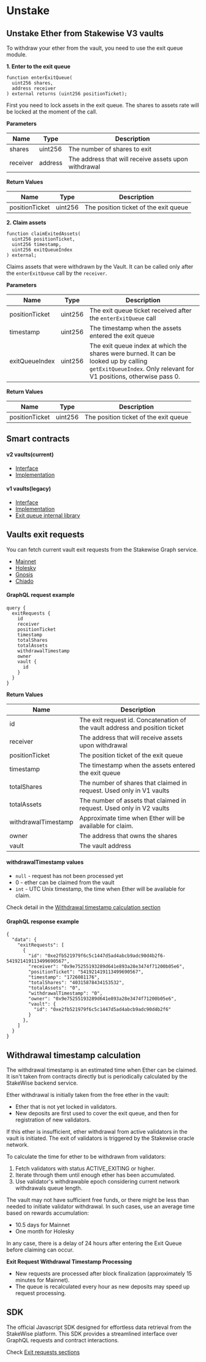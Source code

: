 # Unstake

## Unstake Ether from Stakewise V3 vaults <a href="#unstake-ether-from-stakewise-v3-vaults" id="unstake-ether-from-stakewise-v3-vaults"></a>

To withdraw your ether from the vault, you need to use the exit queue module.

**1. Enter to the exit queue**

```solidity
function enterExitQueue(
  uint256 shares,
  address receiver
) external returns (uint256 positionTicket);
```

First you need to lock assets in the exit queue. The shares to assets rate will be locked at the moment of the call.

**Parameters**

| Name     | Type    | Description                                          |
| -------- | ------- | ---------------------------------------------------- |
| shares   | uint256 | The number of shares to exit                         |
| receiver | address | The address that will receive assets upon withdrawal |

**Return Values**

| Name           | Type    | Description                           |
| -------------- | ------- | ------------------------------------- |
| positionTicket | uint256 | The position ticket of the exit queue |

**2. Claim assets**

```solidity
function claimExitedAssets(
  uint256 positionTicket,
  uint256 timestamp,
  uint256 exitQueueIndex
) external;
```

Claims assets that were withdrawn by the Vault. It can be called only after the `enterExitQueue` call by the `receiver`.

**Parameters**

| Name           | Type    | Description                                                                                                                                                 |
| -------------- | ------- | ----------------------------------------------------------------------------------------------------------------------------------------------------------- |
| positionTicket | uint256 | The exit queue ticket received after the `enterExitQueue` call                                                                                              |
| timestamp      | uint256 | The timestamp when the assets entered the exit queue                                                                                                        |
| exitQueueIndex | uint256 | The exit queue index at which the shares were burned. It can be looked up by calling `getExitQueueIndex`. Only relevant for V1 positions, otherwise pass 0. |

**Return Values**

| Name           | Type    | Description                           |
| -------------- | ------- | ------------------------------------- |
| positionTicket | uint256 | The position ticket of the exit queue |

## Smart contracts <a href="#smart-contracts" id="smart-contracts"></a>

#### v2 vaults(current) <a href="#v2-vaultscurrent" id="v2-vaultscurrent"></a>

* [Interface](https://github.com/stakewise/v3-core/blob/50293fb8e8894c85f1bd99b40e130b8d44a47c63/contracts/interfaces/IVaultEnterExit.sol)
* [Implementation](https://github.com/stakewise/v3-core/blob/50293fb8e8894c85f1bd99b40e130b8d44a47c63/contracts/vaults/modules/VaultEnterExit.sol)

#### v1 vaults(legacy) <a href="#v1-vaultslegacy" id="v1-vaultslegacy"></a>

* [Interface](https://github.com/stakewise/v3-core/blob/b93337b7f48f3d94bd76e6facadd0635326237de/contracts/interfaces/IVaultEnterExit.sol)
* [Implementation](https://github.com/stakewise/v3-core/blob/b93337b7f48f3d94bd76e6facadd0635326237de/contracts/vaults/modules/VaultEnterExit.sol)
* [Exit queue internal library](https://github.com/stakewise/v3-core/blob/b93337b7f48f3d94bd76e6facadd0635326237de/contracts/libraries/ExitQueue.sol)

## Vaults exit requests <a href="#vaults-exit-requests" id="vaults-exit-requests"></a>

You can fetch current vault exit requests from the Stakewise Graph service.

* [Mainnet](https://mainnet-graph.stakewise.io/subgraphs/name/stakewise/stakewise/graphql)
* [Holesky](https://holesky-graph.stakewise.io/subgraphs/name/stakewise/stakewise/graphql)
* [Gnosis](https://gnosis-graph.stakewise.io/subgraphs/name/stakewise/stakewise/graphql)
* [Chiado](https://chiado-graph.stakewise.io/subgraphs/name/stakewise/stakewise/graphql)

#### GraphQL request example <a href="#graphql-request-example" id="graphql-request-example"></a>

```
query {
  exitRequests {
    id
    receiver
    positionTicket
    timestamp
    totalShares
    totalAssets
    withdrawalTimestamp
    owner
    vault {
      id
    }
  }
}
```

**Return Values**

| Name                | Description                                                                 |
| ------------------- | --------------------------------------------------------------------------- |
| id                  | The exit request id. Concatenation of the vault address and position ticket |
| receiver            | The address that will receive assets upon withdrawal                        |
| positionTicket      | The position ticket of the exit queue                                       |
| timestamp           | The timestamp when the assets entered the exit queue                        |
| totalShares         | The number of shares that claimed in request. Used only in V1 vaults        |
| totalAssets         | The number of assets that claimed in request. Used only in V2 vaults        |
| withdrawalTimestamp | Approximate time when Ether will be available for claim.                    |
| owner               | The address that owns the shares                                            |
| vault               | The vault address                                                           |

#### withdrawalTimestamp values <a href="#withdrawaltimestamp-values" id="withdrawaltimestamp-values"></a>

* `null` - request has not been processed yet
* 0 - ether can be claimed from the vault
* `int` - UTC Unix timestamp, the time when Ether will be available for claim.

Check detail in the [Withdrawal timestamp calculation section](unstake.md#withdrawal-timestamp-calculation)

#### GraphQL response example <a href="#graphql-response-example" id="graphql-response-example"></a>

```
{
  "data": {
    "exitRequests": [
      {
        "id": "0xe2fb521979f6c5c1447d5ad4abcb9adc90d4b2f6-541921419113499690567",
        "receiver": "0x9e75255193289d641e893a28e3474f71200b05e6",
        "positionTicket": "541921419113499690567",
        "timestamp": "1726081176",
        "totalShares": "40315878434153532",
        "totalAssets": "0",
        "withdrawalTimestamp": "0",
        "owner": "0x9e75255193289d641e893a28e3474f71200b05e6",
        "vault": {
          "id": "0xe2fb521979f6c5c1447d5ad4abcb9adc90d4b2f6"
        }
      },
    ]
  }
}
```

## Withdrawal timestamp calculation <a href="#withdrawal-timestamp-calculation" id="withdrawal-timestamp-calculation"></a>

The withdrawal timestamp is an estimated time when Ether can be claimed. It isn't taken from contracts directly but is periodically calculated by the StakeWise backend service.

Ether withdrawal is initially taken from the free ether in the vault:

* Ether that is not yet locked in validators.
* New deposits are first used to cover the exit queue, and then for registration of new validators.

If this ether is insufficient, ether withdrawal from active validators in the vault is initiated. The exit of validators is triggered by the Stakewise oracle network.

To calculate the time for ether to be withdrawn from validators:

1. Fetch validators with status ACTIVE\_EXITING or higher.
2. Iterate through them until enough ether has been accumulated.
3. Use validator's withdrawable epoch considering current network withdrawals queue length.

The vault may not have sufficient free funds, or there might be less than needed to initiate validator withdrawal. In such cases, use an average time based on rewards accumulation:

* 10.5 days for Mainnet
* One month for Holesky

In any case, there is a delay of 24 hours after entering the Exit Queue before claiming can occur.

**Exit Request Withdrawal Timestamp Processing**

* New requests are processed after block finalization (approximately 15 minutes for Mainnet).
* The queue is recalculated every hour as new deposits may speed up request processing.

## SDK <a href="#sdk" id="sdk"></a>

The official Javascript SDK designed for effortless data retrieval from the StakeWise platform. This SDK provides a streamlined interface over GraphQL requests and contract interactions.

Check [Exit requests sections](https://github.com/stakewise/v3-sdk/?tab=readme-ov-file#sdkvaultgetexitqueuepositions)


